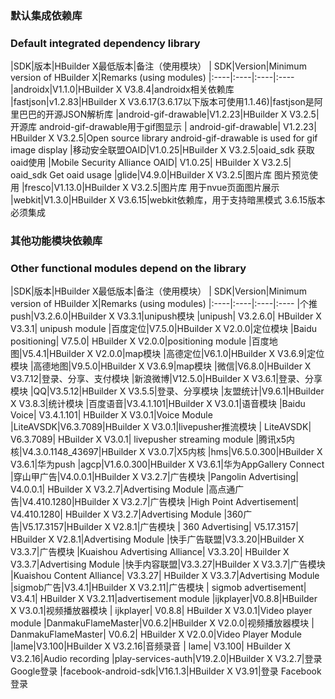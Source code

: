 
### 默认集成依赖库
### Default integrated dependency library

|SDK|版本|HBuilder X最低版本|备注（使用模块）
| SDK|Version|Minimum version of HBuilder X|Remarks (using modules)
|:----|:----|:----|:----
|androidx|V1.1.0|HBuilder X V3.8.4|androidx相关依赖库
|fastjson|v1.2.83|HBuilder X V3.6.17(3.6.17以下版本可使用1.1.46)|fastjson是阿里巴巴的开源JSON解析库
|android-gif-drawable|V1.2.23|HBuilder X V3.2.5|开源库 android-gif-drawable用于gif图显示
| android-gif-drawable| V1.2.23| HBuilder X V3.2.5|Open source library android-gif-drawable is used for gif image display
|移动安全联盟OAID|V1.0.25|HBuilder X V3.2.5|oaid_sdk 获取oaid使用
|Mobile Security Alliance OAID| V1.0.25| HBuilder X V3.2.5| oaid_sdk Get oaid usage
|glide|V4.9.0|HBuilder X V3.2.5|图片库 图片预览使用
|fresco|V1.13.0|HBuilder X V3.2.5|图片库 用于nvue页面图片展示
|webkit|V1.3.0|HBuilder X V3.6.15|webkit依赖库，用于支持暗黑模式  3.6.15版本必须集成


### 其他功能模块依赖库
### Other functional modules depend on the library

|SDK|版本|HBuilder X最低版本|备注（使用模块）
| SDK|Version|Minimum version of HBuilder X|Remarks (using modules)
|:----|:----|:----|:----
|个推push|V3.2.6.0|HBuilder X V3.3.1|unipush模块
|unipush| V3.2.6.0| HBuilder X V3.3.1| unipush module
|百度定位|V7.5.0|HBuilder X V2.0.0|定位模块
|Baidu positioning| V7.5.0| HBuilder X V2.0.0|positioning module
|百度地图|V5.4.1|HBuilder X V2.0.0|map模块
|高德定位|V6.1.0|HBuilder X V3.6.9|定位模块
|高德地图|V9.5.0|HBuilder X V3.6.9|map模块
|微信|V6.8.0|HBuilder X V3.7.12|登录、分享、支付模块
|新浪微博|V12.5.0|HBuilder X V3.6.1|登录、分享模块
|QQ|V3.5.12|HBuilder X V3.5.5|登录、分享模块
|友盟统计|V9.6.1|HBuilder X V3.8.3|统计模块
|百度语音|V3.4.1.101|HBuilder X V3.0.1|语音模块
|Baidu Voice| V3.4.1.101| HBuilder X V3.0.1|Voice Module
|LiteAVSDK|V6.3.7089|HBuilder X V3.0.1|livepusher推流模块
| LiteAVSDK| V6.3.7089| HBuilder X V3.0.1| livepusher streaming module
|腾讯x5内核|V4.3.0.1148_43697|HBuilder X V3.0.7|X5内核
|hms|V6.5.0.300|HBuilder X V3.6.1|华为push
|agcp|V1.6.0.300|HBuilder X V3.6.1|华为AppGallery Connect
|穿山甲广告|V4.0.0.1|HBuilder X V3.2.7|广告模块
|Pangolin Advertising| V4.0.0.1| HBuilder X V3.2.7|Advertising Module
|高点通广告|V4.410.1280|HBuilder X V3.2.7|广告模块
|High Point Advertisement| V4.410.1280| HBuilder X V3.2.7|Advertising Module
|360广告|V5.17.3157|HBuilder X V2.8.1|广告模块
| 360 Advertising| V5.17.3157| HBuilder X V2.8.1|Advertising Module
|快手广告联盟|V3.3.20|HBuilder X V3.3.7|广告模块
|Kuaishou Advertising Alliance| V3.3.20| HBuilder X V3.3.7|Advertising Module
|快手内容联盟|V3.3.27|HBuilder X V3.3.7|广告模块
|Kuaishou Content Alliance| V3.3.27| HBuilder X V3.3.7|Advertising Module
|sigmob广告|V3.4.1|HBuilder X V3.2.11|广告模块
| sigmob advertisement| V3.4.1| HBuilder X V3.2.11|advertisement module
|ijkplayer|V0.8.8|HBuilder X V3.0.1|视频播放器模块
| ijkplayer| V0.8.8| HBuilder X V3.0.1|Video player module
|DanmakuFlameMaster|V0.6.2|HBuilder X V2.0.0|视频播放器模块
| DanmakuFlameMaster| V0.6.2| HBuilder X V2.0.0|Video Player Module
|lame|V3.100|HBuilder X V3.2.16|音频录音
| lame| V3.100| HBuilder X V3.2.16|Audio recording
|play-services-auth|V19.2.0|HBuilder X V3.2.7|登录 Google登录
|facebook-android-sdk|V16.1.3|HBuilder X V3.91|登录 Facebook登录